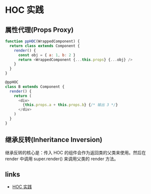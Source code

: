 # HOC 实践

## 属性代理(Props Proxy)

```js
function ppHOC(WrappedComponent) {
  return class extends Component {
    render() {
      const obj = { a: 1, b: 2 }
      return <WrappedComponent {...this.props} {...obj} />
    }
  }
}

@ppHOC
class B extends Component {
  render() {
    return (
      <div>
        {this.props.a + this.props.b} {/* 输出 3 */}
      </div>
    )
  }
}
```

## 继承反转(Inheritance Inversion)

继承反转的核心是：传入 HOC 的组件会作为返回类的父类来使用。然后在 render 中调用 super.render() 来调用父类的 render 方法。

## links

- [HOC 实践](https://juejin.im/post/5b837692f265da434015865a#heading-4)
